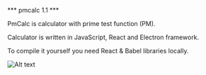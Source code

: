*** pmcalc 1.1 ***

PmCalc is calculator with prime test function (PM). 

Calculator is written in JavaScript, React and Electron framework.

To compile it yourself you need React & Babel libraries locally.

![Alt text](https://github.com/jakubwosko/pmCalc/blob/master/Untitled1.1.png "pmcalc")


